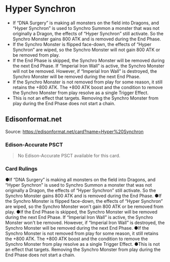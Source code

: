 # Hyper Synchron

*   If “DNA Surgery” is making all monsters on the field into Dragons, and “Hyper Synchron” is used to Synchro Summon a monster that was not originally a Dragon, the effects of “Hyper Synchron” still activate. So the Synchro Monster gains 800 ATK and is removed during the End Phase.
*   If the Synchro Monster is flipped face-down, the effects of “Hyper Synchron” are wiped, so the Synchro Monster will not gain 800 ATK or be removed from play.
*   If the End Phase is skipped, the Synchro Monster will be removed during the next End Phase. If “Imperial Iron Wall” is active, the Synchro Monster will not be removed. However, if “Imperial Iron Wall” is destroyed, the Synchro Monster will be removed during the next End Phase.
*   If the Synchro Monster is not removed from play for some reason, it still retains the +800 ATK. The +800 ATK boost and the condition to remove the Synchro Monster from play resolve as a single Trigger Effect.
*   This is not an effect that targets. Removing the Synchro Monster from play during the End Phase does not start a chain.

## Edisonformat.net

Source: https://edisonformat.net/card?name=Hyper%20Synchron

### Edison-Accurate PSCT

> No Edison-Accurate PSCT available for this card.

### Card Rulings

●If “DNA Surgery” is making all monsters on the field into Dragons, and “Hyper Synchron” is used to Synchro Summon a monster that was not originally a Dragon, the effects of “Hyper Synchron” still activate. So the Synchro Monster gains 800 ATK and is removed during the End Phase.
●If the Synchro Monster is flipped face-down, the effects of “Hyper Synchron” are wiped, so the Synchro Monster won't gain 800 ATK or be removed from play.
●If the End Phase is skipped, the Synchro Monster will be removed during the next End Phase. If “Imperial Iron Wall” is active, the Synchro Monster won't be removed. However, if “Imperial Iron Wall” is destroyed, the Synchro Monster will be removed during the next End Phase.
●If the Synchro Monster is not removed from play for some reason, it still retains the +800 ATK. The +800 ATK boost and the condition to remove the Synchro Monster from play resolve as a single Trigger Effect.
●This is not an effect that targets. Removing the Synchro Monster from play during the End Phase does not start a chain.
            
